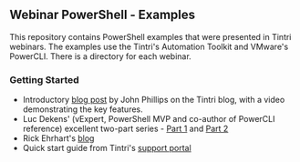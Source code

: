 ## Webinar PowerShell - Examples

This repository contains PowerShell examples that were presented in Tintri webinars.  The examples use the Tintri's Automation Toolkit and VMware's PowerCLI. There is a directory for each webinar.

### Getting Started

* Introductory [blog post](http://www.tintri.com/blog/2014/08/introducing-tintri-automation-powershell-toolkit) by John Phillips on the Tintri blog, with a video demonstrating the key features.
* Luc Dekens' (vExpert, PowerShell MVP and co-author of PowerCLI reference) excellent two-part series - [Part 1](http://www.lucd.info/2014/08/14/tintri-automation-toolkit-basics-part-1/) and [Part 2](http://www.lucd.info/2014/08/20/tintri-automation-toolkit-vm-protection-and-reporting-part-2/)
* Rick Ehrhart's [blog](https://tintriapiui.wordpress.com/tag/powershell/) 
* Quick start guide from Tintri's [support portal](https://support.tintri.com)
